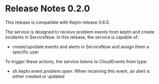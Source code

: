 # Release Notes 0.2.0

This release is compatible with Keptn release 0.6.0.

The service is designed to receive problem events from keptn and create incidents in ServiceNow. In this release, the service is capable of:

- create/upodate events and alerts in ServiceNow and assign them a specific user

To trigger these actions, the service listens to CloudEvents from type:

- sh.keptn.event.problem.open: When receiving this event, an alert is either created or updated
